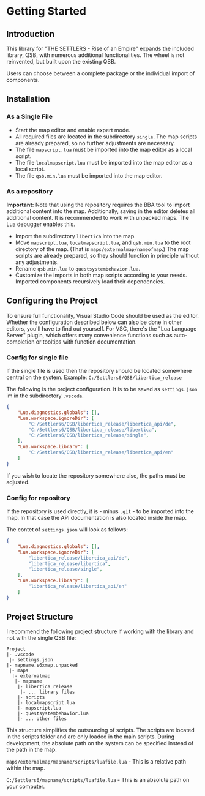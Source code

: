 # Getting Started

## Introduction

This library for "THE SETTLERS - Rise of an Empire" expands the included library, QSB, with numerous additional functionalities. The wheel is not reinvented, but built upon the existing QSB.

Users can choose between a complete package or the individual import of components.

## Installation

### As a Single File

* Start the map editor and enable expert mode.
* All required files are located in the subdirectory `single`. The map scripts are already prepared, so no further adjustments are necessary.
* The file `mapscript.lua` must be imported into the map editor as a local script.
* The file `localmapscript.lua` must be imported into the map editor as a local script.
* The file `qsb.min.lua` must be imported into the map editor.

### As a repository

**Important:** Note that using the repository requires the BBA tool to import additional content into the map. Additionally, saving in the editor deletes all additional content. It is recommended to work with unpacked maps. The Lua debugger enables this.

* Import the subdirectory `libertica` into the map.
* Move `mapscript.lua`, `localmapscript.lua`, and `qsb.min.lua` to the root directory of the map. (That is `maps/externalmap/nameofmap`.) The map scripts are already prepared, so they should function in principle without any adjustments.
* Rename `qsb.min.lua` to `questsystembehavior.lua`.
* Customize the imports in both map scripts according to your needs. Imported components recursively load their dependencies.

## Configuring the Project

To ensure full functionality, Visual Studio Code should be used as the editor. Whether the configuration described below can also be done in other editors, you'll have to find out yourself. For VSC, there's the "Lua Language Server" plugin, which offers many convenience functions such as auto-completion or tooltips with function documentation.

### Config for single file

If the single file is used then the repository should be located somewhere central on the system. Example: `C:/Settlers6/QSB/libertica_release`

The following is the project configuration. It is to be saved as `settings.json` im in the subdirectory `.vscode`.
```json
{
    "Lua.diagnostics.globals": [],
    "Lua.workspace.ignoreDir": [
        "C:/Settlers6/QSB/libertica_release/libertica_api/de",
        "C:/Settlers6/QSB/libertica_release/libertica",
        "C:/Settlers6/QSB/libertica_release/single",
    ],
    "Lua.workspace.library": [
        "C:/Settlers6/QSB/libertica_release/libertica_api/en"
    ]
}
```
If you wish to locate the repository somewhere alse, the paths must be adjusted.

### Config for repository

If the repository is used directly, it is - minus `.git` - to be imported into the map. In that case the API documentation is also located inside the map.

The contet of `settings.json` will look as follows:
```json
{
    "Lua.diagnostics.globals": [],
    "Lua.workspace.ignoreDir": [
        "libertica_release/libertica_api/de",
        "libertica_release/libertica",
        "libertica_release/single",
    ],
    "Lua.workspace.library": [
        "libertica_release/libertica_api/en"
    ]
}
```

## Project Structure

I recommend the following project structure if working with the library and not with the single QSB file:

```
Project
|- .vscode
 |- settings.json
|- mapname.s6xmap.unpacked
 |- maps
  |- externalmap
   |- mapname
    |- libertica_release
     |- ... library files
    |- scripts
    |- localmapscript.lua
    |- mapscript.lua
    |- questsystembehavior.lua
    |- ... other files
```

This structure simplifies the outsourcing of scripts. The scripts are located in the scripts folder and are only loaded in the main scripts. During development, the absolute path on the system can be specified instead of the path in the map.

`maps/externalmap/mapname/scripts/luafile.lua` - This is a relative path within the map.

`C:/Settlers6/mapname/scripts/luafile.lua` - This is an absolute path on your computer.
